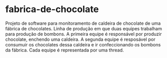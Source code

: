 # fabrica-de-chocolate
Projeto de software para monitoramento de caldeira de chocolate de uma fábrica de chocolates. Linha de produção em que duas equipes trabalham para produção de bombons. A primeira equipe é responsável por produzir chocolate, enchendo uma caldeira. A segunda equipe é resposável por consumuir os chocolates dessa caldeira e ir confeccionando os bombons da fábrica. Cada equipe é representada por uma thread.

